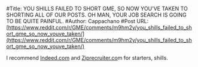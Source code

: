 #Title: YOU SHILLS FAILED TO SHORT GME, SO NOW YOU'VE TAKEN TO SHORTING ALL OF OUR POSTS. OH MAN, YOUR JOB SEARCH IS GOING TO BE QUITE PAINFUL.
#Author: Cappachano
#Post URL: [https://www.reddit.com/r/GME/comments/m9hm2y/you_shills_failed_to_short_gme_so_now_youve_taken/](https://www.reddit.com/r/GME/comments/m9hm2y/you_shills_failed_to_short_gme_so_now_youve_taken/)


I recommend [Indeed.com](https://Indeed.com) and [Ziprecruiter.co](https://Ziprecruiter.co)m for starters, shills.